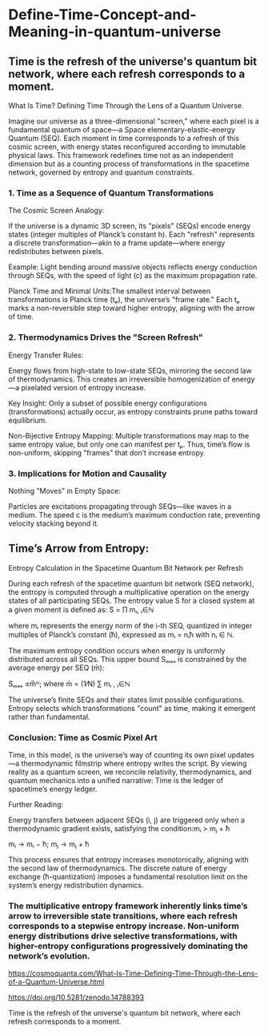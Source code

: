 # Define-Time-Concept-and-Meaning-in-quantum-universe

## Time is the refresh of the universe's quantum bit network, where each refresh corresponds to a moment.

What Is Time? Defining Time Through the Lens of a Quantum Universe.

Imagine our universe as a three-dimensional "screen," where each pixel is a fundamental quantum of space—a Space elementary-elastic-energy Quantum (SEQ). Each moment in time corresponds to a refresh of this cosmic screen, with energy states reconfigured according to immutable physical laws. This framework redefines time not as an independent dimension but as a counting process of transformations in the spacetime network, governed by entropy and quantum constraints.

### 1. Time as a Sequence of Quantum Transformations

The Cosmic Screen Analogy:

If the universe is a dynamic 3D screen, its "pixels" (SEQs) encode energy states (integer multiples of Planck’s constant h). Each "refresh" represents a discrete transformation—akin to a frame update—where energy redistributes between pixels.

Example: Light bending around massive objects reflects energy conduction through SEQs, with the speed of light (c) as the maximum propagation rate.

Planck Time and Minimal Units:The smallest interval between transformations is Planck time (tₚ), the universe’s "frame rate." Each tₚ marks a non-reversible step toward higher entropy, aligning with the arrow of time.

### 2. Thermodynamics Drives the "Screen Refresh"

Energy Transfer Rules:

Energy flows from high-state to low-state SEQs, mirroring the second law of thermodynamics. This creates an irreversible homogenization of energy—a pixelated version of entropy increase.

Key Insight: Only a subset of possible energy configurations (transformations) actually occur, as entropy constraints prune paths toward equilibrium.

Non-Bijective Entropy Mapping: Multiple transformations may map to the same entropy value, but only one can manifest per tₚ. Thus, time’s flow is non-uniform, skipping "frames" that don’t increase entropy.

### 3. Implications for Motion and Causality

Nothing "Moves" in Empty Space:

Particles are excitations propagating through SEQs—like waves in a medium. The speed c is the medium’s maximum conduction rate, preventing velocity stacking beyond it.

## Time’s Arrow from Entropy:

Entropy Calculation in the Spacetime Quantum Bit Network per Refresh

During each refresh of the spacetime quantum bit network (SEQ network), the entropy is computed through a multiplicative operation on the energy states of all participating SEQs. The entropy value S for a closed system at a given moment is defined as: ​S = ∏ mᵢ, ᵢ∈ℕ

where mᵢ represents the energy norm of the i-th SEQ, quantized in integer multiples of Planck’s constant (ħ), expressed as mᵢ = nᵢħ with nᵢ ∈ ℕ.

The maximum entropy condition occurs when energy is uniformly distributed across all SEQs. This upper bound Sₘₐₓ is constrained by the average energy per SEQ (m̄):

Sₘₐₓ ≤m̅ᴺ; where m̄ = (1⁄N) ∑ mᵢ , ᵢ∈ℕ


The universe’s finite SEQs and their states limit possible configurations. Entropy selects which transformations "count" as time, making it emergent rather than fundamental.

### Conclusion: Time as Cosmic Pixel Art

Time, in this model, is the universe’s way of counting its own pixel updates—a thermodynamic filmstrip where entropy writes the script. By viewing reality as a quantum screen, we reconcile relativity, thermodynamics, and quantum mechanics into a unified narrative: Time is the ledger of spacetime’s energy ledger.

Further Reading:

Energy transfers between adjacent SEQs (i, j) are triggered only when a thermodynamic gradient exists, satisfying the condition:mᵢ > mⱼ + ħ

mᵢ → mᵢ − ħ; mⱼ → mⱼ + ħ

This process ensures that entropy increases monotonically, aligning with the second law of thermodynamics. The discrete nature of energy exchange (ħ-quantization) imposes a fundamental resolution limit on the system’s energy redistribution dynamics.

### The multiplicative entropy framework inherently links time’s arrow to irreversible state transitions, where each refresh corresponds to a stepwise entropy increase. Non-uniform energy distributions drive selective transformations, with higher-entropy configurations progressively dominating the network’s evolution.

https://cosmoquanta.com/What-Is-Time-Defining-Time-Through-the-Lens-of-a-Quantum-Universe.html

https://doi.org/10.5281/zenodo.14788393










Time is the refresh of the universe's quantum bit network, where each refresh corresponds to a moment.
